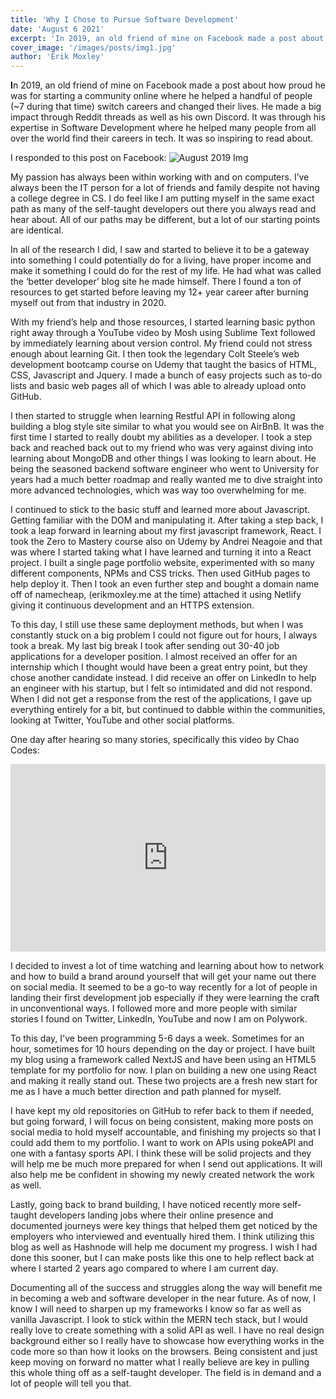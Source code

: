 ```yaml
---
title: 'Why I Chose to Pursue Software Development'
date: 'August 6 2021'
excerpt: 'In 2019, an old friend of mine on Facebook made a post about how proud he was for starting a community online..'
cover_image: '/images/posts/img1.jpg'
author: 'Erik Moxley'
---
```

 
<strong>I</strong>n 2019, an old friend of mine on Facebook made a post about how proud he was for starting a community online where he helped a handful of people (~7 during that time) switch careers and changed their lives. He made a big impact through Reddit threads as well as his own Discord. It was through his expertise in Software Development where he helped many people from all over the world find their careers in tech. It was so inspiring to read about.
 
I responded to this post on Facebook:
![August 2019 Img](/images/cp.jpg)
 
My passion has always been within working with and on computers. I’ve always been the IT person for a lot of friends and family despite not having a college degree in CS. I do feel like I am putting myself in the same exact path as many of the self-taught developers out there you always read and hear about. All of our paths may be different, but a lot of our starting points are identical.
 
In all of the research I did, I saw and started to believe it to be a gateway into something I could potentially do for a living, have proper income and make it something I could do for the rest of my life. He had what was called the ‘better developer’ blog site he made himself. There I found a ton of resources to get started before leaving my 12+ year career after burning myself out from that industry in 2020. 

With my friend’s help and those resources, I started learning basic python right away through a YouTube video by Mosh using Sublime Text followed by immediately learning about version control. My friend could not stress enough about learning Git. I then took the legendary Colt Steele’s web development bootcamp course on Udemy that taught the basics of HTML, CSS, Javascript and Jquery. I made a bunch of easy projects such as to-do lists and basic web pages all of which I was able to already upload onto GitHub.
 
I then started to struggle when learning Restful API in following along building a blog style site similar to what you would see on AirBnB. It was the first time I started to really doubt my abilities as a developer. I took a step back and reached back out to my friend who was very against diving into learning about MongoDB and other things I was looking to learn about. He being the seasoned backend software engineer who went to University for years had a much better roadmap and really wanted me to dive straight into more advanced technologies, which was way too overwhelming for me.
 
I continued to stick to the basic stuff and learned more about Javascript. Getting familiar with the DOM and manipulating it. After taking a step back, I took a leap forward in learning about my first javascript framework, React. I took the Zero to Mastery course also on Udemy by Andrei Neagoie and that was where I started taking what I have learned and turning it into a React project. I built a single page portfolio website, experimented with so many different components, NPMs and CSS tricks. Then used GitHub pages to help deploy it. Then I took an even further step and bought a domain name off of namecheap, (erikmoxley.me at the time) attached it using Netlify giving it continuous development and an HTTPS extension.
 
To this day, I still use these same deployment methods, but when I was constantly stuck on a big problem I could not figure out for hours, I always took a break. My last big break I took after sending out 30-40 job applications for a developer position. I almost received an offer for an internship which I thought would have been a great entry point, but they chose another candidate instead. I did receive an offer on LinkedIn to help an engineer with his startup, but I felt so intimidated and did not respond. When I did not get a response from the rest of the applications, I gave up everything entirely for a bit, but continued to dabble within the communities, looking at Twitter, YouTube and other social platforms. 
 
One day after hearing so many stories, specifically this video by Chao Codes:

<iframe width="100%" height="300px" src="https://www.youtube.com/embed/JvUacQievSM" title="YouTube video player" frameborder="0" allow="accelerometer; autoplay; clipboard-write; encrypted-media; gyroscope; picture-in-picture" allowfullscreen></iframe>

I decided to invest a lot of time watching and learning about how to network and how to build a brand around yourself that will get your name out there on social media. It seemed to be a go-to way recently for a lot of people in landing their first development job especially if they were learning the craft in unconventional ways. I followed more and more people with similar stories I found on Twitter, LinkedIn, YouTube and now I am on Polywork.
 
To this day, I've been programming 5-6 days a week. Sometimes for an hour, sometimes for 10 hours depending on the day or project. I have built my blog using a framework called NextJS and have been using an HTML5 template for my portfolio for now. I plan on building a new one using React and making it really stand out. These two projects are a fresh new start for me as I have a much better direction and path planned for myself. 

I have kept my old repositories on GitHub to refer back to them if needed, but going forward, I will focus on being consistent, making more posts on social media to hold myself accountable, and finishing my projects so that I could add them to my portfolio. I want to work on APIs using pokeAPI and one with a fantasy sports API. I think these will be solid projects and they will help me be much more prepared for when I send out applications. It will also help me be confident in showing my newly created network the work as well.
 
Lastly, going back to brand building, I have noticed recently more self-taught developers landing jobs where their online presence and documented journeys were key things that helped them get noticed by the employers who interviewed and eventually hired them. I think utilizing this blog as well as Hashnode will help me document my progress. I wish I had done this sooner, but I can make posts like this one to help reflect back at where I started 2 years ago compared to where I am current day. 

Documenting all of the success and struggles along the way will benefit me in becoming a web and software developer in the near future. As of now, I know I will need to sharpen up my frameworks I know so far as well as vanilla Javascript. I look to stick within the MERN tech stack, but I would really love to create something with a solid API as well. I have no real design background either so I really have to showcase how everything works in the code more so than how it looks on the browsers. Being consistent and just keep moving on forward no matter what I really believe are key in pulling this whole thing off as a self-taught developer. The field is in demand and a lot of people will tell you that.
